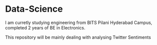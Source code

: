 Data-Science
============
I am curretly studying engineering from BITS Pilani Hyderabad Campus, completed 2 years of BE in Electronics.

This repository will be mainly dealing with analysing Twitter Sentiments
